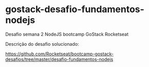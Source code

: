 # gostack-desafio-fundamentos-nodejs
Desafio semana 2 NodeJS bootcamp GoStack Rocketseat

Descrição do desafio solucionado:

https://github.com/Rocketseat/bootcamp-gostack-desafios/tree/master/desafio-fundamentos-nodejs
